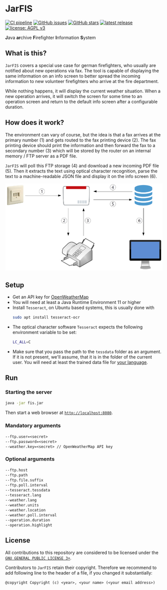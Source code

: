 # JarFIS

[![CI pipeline](https://github.com/stefan-niedermann/fis/workflows/CI%20pipeline/badge.svg)](https://github.com/stefan-niedermann/fis/actions)
[![GitHub issues](https://img.shields.io/github/issues/stefan-niedermann/fis.svg)](https://github.com/stefan-niedermann/nextcloud-fis/issues)
[![GitHub stars](https://img.shields.io/github/stars/stefan-niedermann/fis.svg)](https://github.com/stefan-niedermann/nextcloud-fis/stargazers)
[![latest release](https://img.shields.io/github/v/tag/stefan-niedermann/fis?label=latest+release&sort=semver)](https://github.com/stefan-niedermann/fis/releases)
[![license: AGPL v3](https://img.shields.io/badge/license-AGPL%20v3-blue.svg)](https://www.gnu.org/licenses/agpl-3.0)

**J**ava **ar**chive **F**irefighter **I**nformation **S**ystem

## What is this?

`JarFIS` covers a special use case for german firefighters, who usually are notified about new operations via fax. The
tool is capable of displaying the same information on an info screen to better spread the incoming information to new
volunteer firefighters who arrive at the fire department.

While nothing happens, it will display the current weather situation. When a new operation arrives, it will switch the
screen for some time to an operation screen and return to the default info screen after a configurable duration.

## How does it work?

The environment can vary of course, but the idea is that a fax arrives at the primary number (1) and gets routed to the
fax printing device (2). The fax printing device should print the information and then forward the fax to a secondary
number (3) which will be stored by the router on an internal memory / FTP server as a PDF file.

`JarFIS` will poll this FTP storage (4) and download a new incoming PDF file (5). Then it extracts the text using optical
character recognition, parse the text to a machine-readable JSON file and display it on the info screen (6).

![Illustration](illustration.png)

## Setup

- Get an API key for [OpenWeatherMap](https://openweathermap.org/)
- You will need at least a Java Runtime Environment 11 or higher
- Install `Tesseract`, on Ubuntu based systems, this is usually done with
  ```sh
  sudo apt install tesseract-ocr
  ```
- The optical character software `Tesseract` expects the following environment variable to be set:
  ```sh
  LC_ALL=C
  ```
- Make sure that you pass the path to the `tessdata` folder as an argument. If it is not present, we'll assume, that it
  is in the folder of the current user. You will need at least the trained data file for [your language](https://github.com/tesseract-ocr/tessdata_best).

## Run

### Starting the server

```sh
java -jar fis.jar
```

Then start a web browser at [`http://localhost:8080`](http://localhost:8080).

### Mandatory arguments

```
--ftp.user=<secret>
--ftp.password=<secret>
--weather.key=<secret> // OpenWeatherMap API key
```

### Optional arguments

```
--ftp.host
--ftp.path
--ftp.file.suffix
--ftp.poll.interval
--tesseract.tessdata
--tesseract.lang
--weather.lang
--weather.units
--weather.location
--weather.poll.interval
--operation.duration
--operation.highlight
```

## License

All contributions to this repository are considered to be licensed under the [`GNU GENERAL PUBLIC LICENSE 3+`](https://www.gnu.org/licenses/agpl-3.0).

Contributors to `JarFIS` retain their copyright. Therefore we recommend to add following line to the header of a file, if you changed it substantially:

```
@copyright Copyright (c) <year>, <your name> (<your email address>)
```